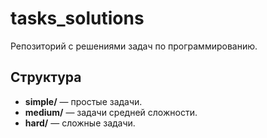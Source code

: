 # tasks_solutions

Репозиторий с решениями задач по программированию.

## Структура
- **simple/** — простые задачи.
- **medium/** — задачи средней сложности.
- **hard/** — сложные задачи.

